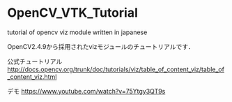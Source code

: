 OpenCV_VTK_Tutorial
===================

tutorial of opencv viz module written in japanese

OpenCV2.4.9から採用されたvizモジュールのチュートリアルです．

公式チュートリアル http://docs.opencv.org/trunk/doc/tutorials/viz/table_of_content_viz/table_of_content_viz.html

デモ https://www.youtube.com/watch?v=75Ytgy3QT9s
